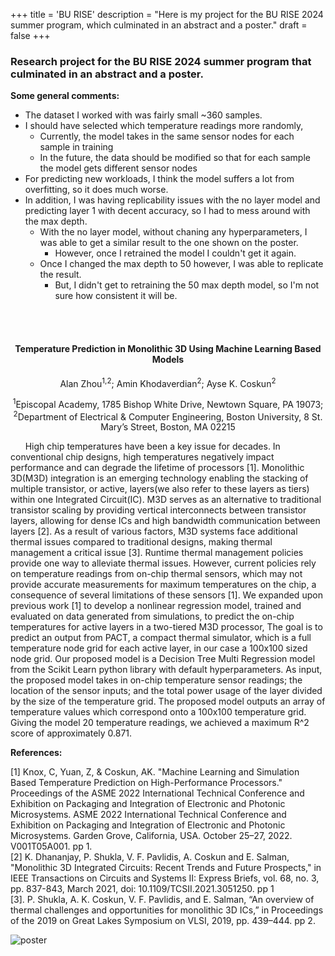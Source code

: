 +++
title = 'BU RISE'
description = "Here is my project for the BU RISE 2024 summer program, which culminated in an abstract and a poster."
draft = false
+++
### Research project for the BU RISE 2024 summer program that culminated in an abstract and a poster. 

**Some general comments:**
- The dataset I worked with was fairly small ~360 samples. 
- I should have selected which temperature readings more randomly, 
  - Currently, the model takes in the same sensor nodes for each sample in training
  - In the future, the data should be modified so that for each sample the model gets different sensor nodes
- For predicting new workloads, I think the model suffers a lot from overfitting, so it does much worse. 
- In addition, I was having replicability issues with the no layer model and predicting layer 1 with decent accuracy, so I had to mess around with the max depth.
  - With the no layer model, without chaning any hyperparameters, I was able to get a similar result to the one shown on the poster. 
    - However, once I retrained the model I couldn't get it again. 
  - Once I changed the max depth to 50 however, I was able to replicate the result. 
    - But, I didn't get to retraining the 50 max depth model, so I'm not sure how consistent it will be. 



   
<br/><br/>
   

#### **<p style="text-align: center;">Temperature Prediction in Monolithic 3D Using Machine Learning Based Models</p>**

<p style="text-align: center;">Alan Zhou<sup>1,2</sup>; Amin Khodaverdian<sup>2</sup>; Ayse K. Coskun<sup>2</sup> </p>

<p style="text-align: center;"><sup>1</sup>Episcopal Academy, 1785 Bishop White Drive, Newtown Square, PA 19073; <sup>2</sup>Department of Electrical & Computer Engineering, Boston University, 8 St. Mary’s Street, Boston, MA 02215</p>

&nbsp;&nbsp;&nbsp;&nbsp;&nbsp;&nbsp;High chip temperatures have been a key issue for decades. In conventional chip designs, high temperatures negatively impact performance and can degrade the lifetime of processors [1]. Monolithic 3D(M3D) integration is an emerging technology enabling the stacking of multiple transistor, or active, layers(we also refer to these layers as tiers) within one Integrated Circuit(IC). M3D serves as an alternative to traditional transistor scaling by providing vertical interconnects between transistor layers, allowing for dense ICs and high bandwidth communication between layers [2]. As a result of various factors, M3D systems face additional thermal issues compared to traditional designs, making thermal management a critical issue [3]. Runtime thermal management policies provide one way to alleviate thermal issues. However, current policies rely on temperature readings from on-chip thermal sensors, which may not provide accurate measurements for maximum temperatures on the chip, a consequence of several limitations of these sensors [1]. We expanded upon previous work [1] to develop a nonlinear regression model, trained and evaluated on data generated from simulations, to predict the on-chip temperatures for active layers in a two-tiered M3D processor, The goal is to predict an output from PACT, a compact thermal simulator, which is a full temperature node grid for each active layer, in our case a 100x100 sized node grid. Our proposed model is a Decision Tree Multi Regression model from the Scikit Learn python library with default hyperparameters. As input, the proposed model takes in on-chip temperature sensor readings; the location of the sensor inputs; and the total power usage of the layer divided by the size of the temperature grid. The proposed model outputs an array of temperature values which correspond onto a 100x100 temperature grid. Giving the model 20 temperature readings, we achieved a maximum R^2 score of approximately 0.871.   

**References:**

[1] Knox, C, Yuan, Z, & Coskun, AK. "Machine Learning and Simulation Based Temperature Prediction on High-Performance Processors." Proceedings of the ASME 2022 International Technical Conference and Exhibition on Packaging and Integration of Electronic and Photonic Microsystems. ASME 2022 International Technical Conference and Exhibition on Packaging and Integration of Electronic and Photonic Microsystems. Garden Grove, California, USA. October 25–27, 2022. V001T05A001. pp 1.   
[2] K. Dhananjay, P. Shukla, V. F. Pavlidis, A. Coskun and E. Salman, "Monolithic 3D Integrated Circuits: Recent Trends and Future Prospects," in IEEE Transactions on Circuits and Systems II: Express Briefs, vol. 68, no. 3, pp. 837-843, March 2021, doi: 10.1109/TCSII.2021.3051250. pp 1   
[3]. P. Shukla, A. K. Coskun, V. F. Pavlidis, and E. Salman, “An overview of thermal challenges and opportunities for monolithic 3D ICs,” in Proceedings of the 2019 on Great Lakes Symposium on VLSI, 2019, pp. 439–444. pp 2.


![poster](/images/Zhou,Alan.Poster.png "100%")


